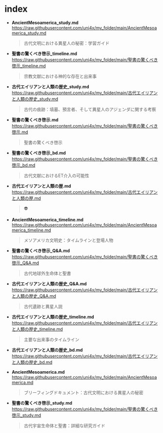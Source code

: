 # index

- **AncientMesoamerica_study.md**  
  <https://raw.githubusercontent.com/uni4x/my_folder/main/AncientMesoamerica_study.md>  
  > 古代文明における異星人の秘密：学習ガイド
- **聖書の驚くべき啓示_timeline.md**  
  <https://raw.githubusercontent.com/uni4x/my_folder/main/聖書の驚くべき啓示_timeline.md>  
  > 宗教文献における神的な存在と出来事
- **古代エイリアンと人類の歴史_study.md**  
  <https://raw.githubusercontent.com/uni4x/my_folder/main/古代エイリアンと人類の歴史_study.md>  
  > 古代の痕跡：墳墓、預言者、そして異星人のアジェンダに関する考察
- **聖書の驚くべき啓示.md**  
  <https://raw.githubusercontent.com/uni4x/my_folder/main/聖書の驚くべき啓示.md>  
  > 聖書の驚くべき啓示
- **聖書の驚くべき啓示_bd.md**  
  <https://raw.githubusercontent.com/uni4x/my_folder/main/聖書の驚くべき啓示_bd.md>  
  > 古代文献におけるET介入の可能性
- **古代エイリアンと人類の歴.md**  
  <https://raw.githubusercontent.com/uni4x/my_folder/main/古代エイリアンと人類の歴.md>  
  > 👽
- **AncientMesoamerica_timeline.md**  
  <https://raw.githubusercontent.com/uni4x/my_folder/main/AncientMesoamerica_timeline.md>  
  > メソアメリカ文明史：タイムラインと登場人物
- **聖書の驚くべき啓示_Q&A.md**  
  <https://raw.githubusercontent.com/uni4x/my_folder/main/聖書の驚くべき啓示_Q&A.md>  
  > 古代地球外生命体と聖書
- **古代エイリアンと人類の歴史_Q&A.md**  
  <https://raw.githubusercontent.com/uni4x/my_folder/main/古代エイリアンと人類の歴史_Q&A.md>  
  > 古代遺跡と異星人説
- **古代エイリアンと人類の歴史_timeline.md**  
  <https://raw.githubusercontent.com/uni4x/my_folder/main/古代エイリアンと人類の歴史_timeline.md>  
  > 主要な出来事のタイムライン
- **古代エイリアンと人類の歴史_bd.md**  
  <https://raw.githubusercontent.com/uni4x/my_folder/main/古代エイリアンと人類の歴史_bd.md>  
  > <!-- https://www.youtube.com/watch?v=u8RzbtMCpUo -->
- **AncientMesoamerica.md**  
  <https://raw.githubusercontent.com/uni4x/my_folder/main/AncientMesoamerica.md>  
  > ブリーフィングドキュメント：古代文明における異星人の秘密
- **聖書の驚くべき啓示_study.md**  
  <https://raw.githubusercontent.com/uni4x/my_folder/main/聖書の驚くべき啓示_study.md>  
  > 古代宇宙生命体と聖書：詳細な研究ガイド